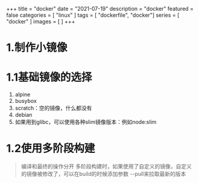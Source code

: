 +++
title = "docker"
date = "2021-07-19"
description = "docker"
featured = false
categories = [
  "linux"
]
tags = [
  "dockerfile", "docker"]
series = [
  "docker"
]
images = [
]
+++
# 1.制作小镜像
# 1.1基础镜像的选择

1. alpine
2. busybox
3. scratch：空的镜像，什么都没有
4. debian
5. 如果用到glibc，可以使用各种slim镜像版本：例如node:slim

# 1.2使用多阶段构建
> 编译和最终的操作分开
> 多阶段构建时，如果使用了自定义的镜像，自定义的镜像被修改了，可以在build的时候添加参数 --pull来拉取最新的版本
